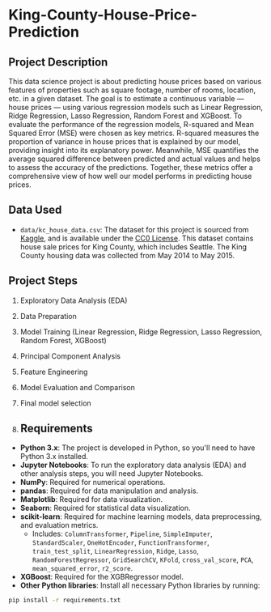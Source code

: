 # King-County-House-Price-Prediction

## Project Description
This data science project is about predicting house prices based on various features of properties such as square footage, number of rooms, location, etc. in a given dataset. The goal is to estimate a continuous variable — house prices — using various regression models such as Linear Regression, Ridge Regression, Lasso Regression, Random Forest and XGBoost. To evaluate the performance of the regression models, R-squared and Mean Squared Error (MSE) were chosen as key metrics. R-squared measures the proportion of variance in house prices that is explained by our model, providing insight into its explanatory power. Meanwhile, MSE quantifies the average squared difference between predicted and actual values and helps to assess the accuracy of the predictions. Together, these metrics offer a comprehensive view of how well our model performs in predicting house prices.

## Data Used
- `data/kc_house_data.csv`: The dataset for this project is sourced from [Kaggle](https://www.kaggle.com/datasets/harlfoxem/housesalesprediction/data), and is available under the [CC0 License](https://creativecommons.org/publicdomain/zero/1.0/). This dataset contains house sale prices for King County, which includes Seattle. The King County housing data was collected from May 2014 to May 2015.

## Project Steps
1. Exploratory Data Analysis (EDA)
2. Data Preparation
3. Model Training (Linear Regression, Ridge Regression, Lasso Regression, Random Forest, XGBoost)
4. Principal Component Analysis
5. Feature Engineering
6. Model Evaluation and Comparison
7. Final model selection

8. ## Requirements
- **Python 3.x**: The project is developed in Python, so you'll need to have Python 3.x installed.
- **Jupyter Notebooks**: To run the exploratory data analysis (EDA) and other analysis steps, you will need Jupyter Notebooks.
- **NumPy**: Required for numerical operations.
- **pandas**: Required for data manipulation and analysis.
- **Matplotlib**: Required for data visualization.
- **Seaborn**: Required for statistical data visualization.
- **scikit-learn**: Required for machine learning models, data preprocessing, and evaluation metrics.
  - Includes: `ColumnTransformer`, `Pipeline`, `SimpleImputer`, `StandardScaler`, `OneHotEncoder`, `FunctionTransformer`, `train_test_split`, `LinearRegression`, `Ridge`, `Lasso`, `RandomForestRegressor`, `GridSearchCV`, `KFold`, `cross_val_score`, `PCA`, `mean_squared_error`, `r2_score`.
- **XGBoost**: Required for the XGBRegressor model.
- **Other Python libraries**: Install all necessary Python libraries by running:
```bash
pip install -r requirements.txt
